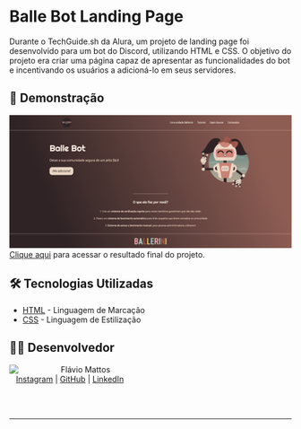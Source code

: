 # Balle Bot Landing Page

Durante o TechGuide.sh da Alura, um projeto de landing page foi desenvolvido para um bot do Discord, utilizando HTML e CSS. O objetivo do projeto era criar uma página capaz de apresentar as funcionalidades do bot e incentivando os usuários a adicioná-lo em seus servidores.

## 🚀 Demonstração

![image](final-project.png)
[Clique aqui](https://flaviomattosdev.github.io/Tech-Guide-Alura-Balle-Bot/) para acessar o resultado final do projeto.

## 🛠️ Tecnologias Utilizadas

* [HTML](https://developer.mozilla.org/pt-BR/docs/Web/HTML) - Linguagem de Marcação
* [CSS](https://developer.mozilla.org/pt-BR/docs/Web/CSS) - Linguagem de Estilização

## 👨‍💻 Desenvolvedor
<p>
    <img align=left margin=10 width=80 src="https://avatars.githubusercontent.com/u/80709540?v=4"/>
    <p>&nbsp&nbsp&nbspFlávio Mattos<br>
    &nbsp&nbsp&nbsp<a href="https://www.instagram.com/fflaviomattos/">Instagram</a>&nbsp;|&nbsp;<a href="https://github.com/FlavioMattosDev">GitHub</a>&nbsp;|&nbsp;<a href="https://www.linkedin.com/in/flavio-mattos/">LinkedIn</a>&nbsp;
</p>
<br/><br/>
<p>

---
